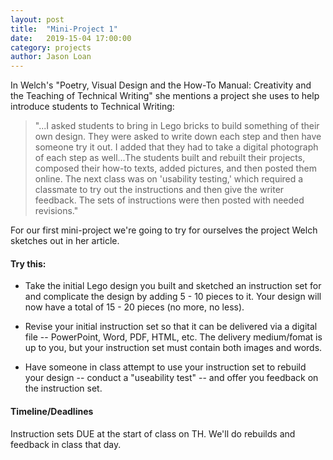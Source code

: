 ```yaml
---
layout: post
title:  "Mini-Project 1" 
date:   2019-15-04 17:00:00
category: projects
author: Jason Loan 
---
```


In Welch's "Poetry, Visual Design and the How-To Manual: Creativity and the Teaching of Technical Writing" she mentions a project she uses to help introduce students to Technical Writing:

> "...I asked students to bring in Lego bricks to build something of their own design. They were asked to write down each step and then have someone try it out. I added that they had to take a digital photograph of each step as well...The students built and rebuilt their projects, composed their how-to texts, added pictures, and then posted them online. The next class was on 'usability testing,' which required a classmate to try out the instructions and then give the writer feedback. The sets of instructions were then posted with needed revisions."

For our first mini-project we're going to try for ourselves the project Welch sketches out in her article.

#### Try this:

* Take the initial Lego design you built and sketched an instruction set for and complicate the design by adding 5 - 10 pieces to it. Your design will now have a total of 15 - 20 pieces (no more, no less).

* Revise your initial instruction set so that it can be delivered via a digital file -- PowerPoint, Word, PDF, HTML, etc. The delivery medium/fomat is up to you, but your instruction set must contain both images and words.

* Have someone in class attempt to use your instruction set to rebuild your design -- conduct a "useability test" -- and offer you feedback on the instruction set.

#### Timeline/Deadlines

Instruction sets DUE at the start of class on TH. We'll do rebuilds and feedback in class that day.
